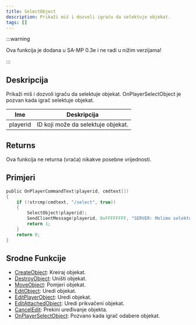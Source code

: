 ```yaml
---
title: SelectObject
description: Prikaži miš i dozvoli igraču da selektuje objekat.
tags: []
---
```


:::warning

Ova funkcija je dodana u SA-MP 0.3e i ne radi u nižim verzijama!

:::

## Deskripcija

Prikaži miš i dozvoli igraču da selektuje objekat. OnPlayerSelectObject je pozvan kada igrač selektuje objekat.

| Ime      | Deskripcija                        |
| -------- | ---------------------------------- |
| playerid | ID koji može da selektuje objekat. |

## Returns

Ova funkcija ne returna (vraća) nikakve posebne vrijednosti.

## Primjeri

```c
public OnPlayerCommandText(playerid, cmdtext[])
{
    if (!strcmp(cmdtext, "/select", true))
    {
        SelectObject(playerid);
        SendClientMessage(playerid, 0xFFFFFFFF, "SERVER: Molimo selektuje objekat kojeg želite urediti!");
        return 1;
    }
    return 0;
}
```

## Srodne Funkcije

- [CreateObject](CreateObject): Kreiraj objekat.
- [DestroyObject](DestroyObject): Uništi objekat.
- [MoveObject](MoveObject): Pomjeri objekat.
- [EditObject](EditObject): Uredi objekat.
- [EditPlayerObject](EditPlayerObject): Uredi objekat.
- [EditAttachedObject](EditAttachedObject): Uredi prikvačeni objekat.
- [CancelEdit](CancelEdit): Prekini uređivanje objekta.
- [OnPlayerSelectObject](../callbacks/OnPlayerSelectObject): Pozvano kada igrač odabere objekat.
